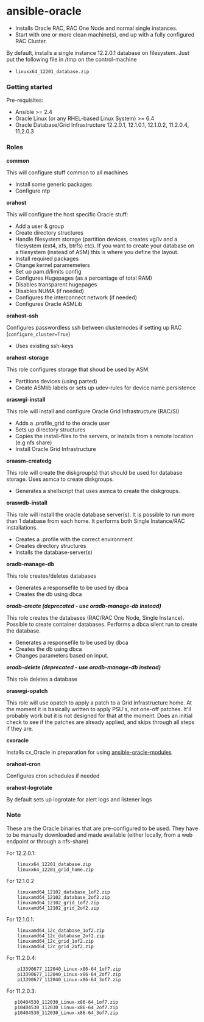 # ansible-oracle

- Installs Oracle RAC, RAC One Node and normal single instances.
- Start with one or more clean machine(s), end up with a fully configured RAC Cluster.


By default, installs a single instance 12.2.0.1 database on filesystem. Just put the following file in /tmp on the control-machine

- `linuxx64_12201_database.zip`



### Getting started

Pre-requisites:

- Ansible >= 2.4
- Oracle Linux (or any RHEL-based Linux System) >= 6.4
- Oracle Database/Grid Infrastructure 12.2.0.1, 12.1.0.1, 12.1.0.2, 11.2.0.4, 11.2.0.3


### Roles

**common**

This will configure stuff common to all machines
- Install some generic packages
- Configure ntp


**orahost**

This will configure the host specific Oracle stuff:
- Add a user & group
- Create directory structures
- Handle filesystem storage (partition devices, creates vg/lv and a filesystem (ext4, xfs, btrfs) etc). If you want to create your database on a filesystem (instead of ASM) this is where you define the layout.
- Install required packages
- Change kernel paramemeters
- Set up pam.d/limits config
- Configures Hugepages (as a percentage of total RAM)
- Disables transparent hugepages
- Disables NUMA (if needed)
- Configures the interconnect network (if needed)
- Configures Oracle ASMLib


**orahost-ssh**

Configures passwordless ssh between clusternodes if setting up RAC (`configure_cluster=True`)
- Uses existing ssh-keys


**orahost-storage**

This role configures storage that shoud be used by ASM.
- Partitions devices (using parted)
- Create ASMlib labels or sets up udev-rules for device name persistence


**oraswgi-install**

This role will install and configure Oracle Grid Infrastructure (RAC/SI)
- Adds a .profile_grid to the oracle user
- Sets up directory structures
- Copies the install-files to the servers, or installs from a remote location (e.g nfs share)
- Install Oracle Grid Infrastructure


**oraasm-createdg**

This role will create the diskgroup(s) that should be used for database storage. Uses asmca to create diskgroups.
- Generates a shellscript that uses asmca to create the diskgroups.


**oraswdb-install**

This role will install the oracle database server(s). It is possible to run more than 1 database from each home. It performs both Single Instance/RAC installations.
- Creates a .profile with the correct environment
- Creates directory structures
- Installs the database-server(s)


**oradb-manage-db**

This role creates/deletes databases
- Generates a responsefile to be used by dbca
- Creates the db using dbca


_**oradb-create (deprecated - use oradb-manage-db instead)**_

This role creates the databases (RAC/RAC One Node, Single Instance). Possible to create container databases. Performs a dbca silent run to create the database.
- Generates a responsefile to be used by dbca
- Creates the db using dbca
- Changes parameters based on input.


_**oradb-delete (deprecated - use oradb-manage-db instead)**_

This role deletes a database


**oraswgi-opatch**

This role will use opatch to apply a patch to a Grid Infrastructure home. At the moment it is basically written to apply PSU's, not one-off patches. It'll probably work but it is not designed for that at the moment.
Does an initial check to see if the patches are already applied, and skips through all steps if they are.


**cxoracle**

Installs cx_Oracle in preparation for using [ansible-oracle-modules](https://github.com/oravirt/ansible-oracle-module)


**orahost-cron**

Configures cron schedules if needed


**orahost-logrotate**

By default sets up logrotate for alert logs and listener logs



### Note

These are the Oracle binaries that are pre-configured to be used. They have to be manually downloaded and made available (either locally, from a web endpoint or through a nfs-share)

For 12.2.0.1:
```
    linuxx64_12201_database.zip
    linuxx64_12201_grid_home.zip
 ```

For 12.1.0.2
```
    linuxamd64_12102_database_1of2.zip
    linuxamd64_12102_database_2of2.zip
    linuxamd64_12102_grid_1of2.zip
    linuxamd64_12102_grid_2of2.zip
 ```

For 12.1.0.1:
```
    linuxamd64_12c_database_1of2.zip
    linuxamd64_12c_database_2of2.zip
    linuxamd64_12c_grid_1of2.zip
    linuxamd64_12c_grid_2of2.zip
 ```

For 11.2.0.4:
```
    p13390677_112040_Linux-x86-64_1of7.zip
    p13390677_112040_Linux-x86-64_2of7.zip
    p13390677_112040_Linux-x86-64_3of7.zip
 ```

 For 11.2.0.3:
 ```
    p10404530_112030_Linux-x86-64_1of7.zip
    p10404530_112030_Linux-x86-64_2of7.zip
    p10404530_112030_Linux-x86-64_3of7.zip
 ```
